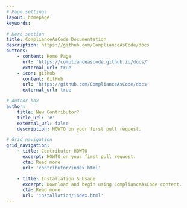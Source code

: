```yaml
---
# Page settings
layout: homepage
keywords:

# Hero section
title: ComplianceAsCode Documentation
description: https://github.com/ComplianceAsCode/docs
buttons:
    - content: Home Page
      url: 'https://complianceascode.github.io/docs/'
      external_url: true
    - icon: github
      content: GitHub
      url: 'https://github.com/ComplianceAsCode/docs'
      external_url: true

# Author box
author:
    title: New Contributor?
    title_url: '#'
    external_url: false
    description: HOWTO on your first pull request.

# Grid navigation
grid_navigation:
    - title: Contributor HOWTO
      excerpt: HOWTO on your first pull request.
      cta: Read more
      url: 'contributor/index.html'

    - title: Installation & Usage
      excerpt: Download and begin using ComplianceAsCode content.
      cta: Read more
      url: 'installation/index.html'
---
```

